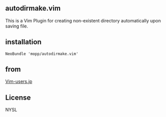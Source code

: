 ## autodirmake.vim
This is a Vim Plugin for creating non-existent directory automatically upon saving file.

## installation
    NeoBundle 'mopp/autodirmake.vim'

## from
[Vim-users.jp](http://vim-users.jp/2011/02/hack202/)

## License
NYSL

